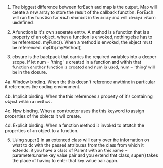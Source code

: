 1. The biggest difference between forEach and map is the output. Map will create a new array to store the result of the callback function. ForEach will run the function for each element in the array and will always return undefined.

2. A function is it's own seperate entity. A method is a function that is a property of an object. when a function is envoked, nothing else has to be referenced. myFunc(). When a method is envoked, the object must be referenced. myObj.myMethod().

3. closure is the backpack that carries the required variables into a deeper scope. If let num = 'thing' is created in a function and within that function another function is created and num is used, num = 'thing' will be in the closure.

4a. Window binding. When the this doesn't reference anything in particular it references the coding environment.

4b. Implicit binding. When the this references a property of it's containing object within a method.

4c. New binding. When a constructor uses the this keyword to assign properties of the objects it will create.

4d. Explicit binding. When a function method is invoked to attatch the properties of an object to a function.

5. Using super() in an extended class will carry over the information on what to do with the passed attributes from the class from which it extends. if you have a class of Parent with an this.name = parameters.name  key value pair and you extend that class, super() takes the place of having to enter that key value pair again.